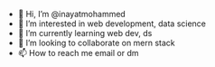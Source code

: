 - 👋 Hi, I’m @inayatmohammed
- 👀 I’m interested in web development, data science
- 🌱 I’m currently learning web dev, ds
- 💞️ I’m looking to collaborate on mern stack
- 📫 How to reach me email or dm


<!---
inayatmohammed/inayatmohammed is a ✨ special ✨ repository because its `README.md` (this file) appears on your GitHub profile.
You can click the Preview link to take a look at your changes.
--->
